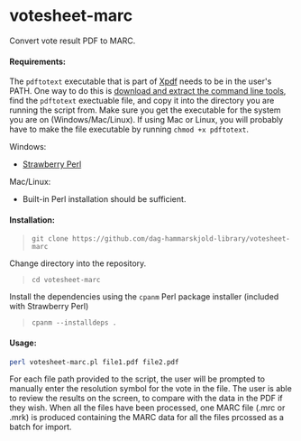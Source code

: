 # votesheet-marc
Convert vote result PDF to MARC.

#### Requirements:
The `pdftotext` executable that is part of [Xpdf](https://www.xpdfreader.com/pdftotext-man.html) needs to be in the user's PATH. One way to do this is [download and extract the command line tools](https://www.xpdfreader.com/download.html), find the `pdftotext` exectuable file, and copy it into the directory you are running the script from. Make sure you get the executable for the system you are on (Windows/Mac/Linux). If using Mac or Linux, you will probably have to make the file executable by running `chmod +x pdftotext`.

Windows: 
* [Strawberry Perl](http://strawberryperl.com/)

Mac/Linux: 
* Built-in Perl installation should be sufficient.

#### Installation:
> `git clone https://github.com/dag-hammarskjold-library/votesheet-marc`

Change directory into the repository.
> `cd votesheet-marc`

Install the dependencies using the `cpanm` Perl package installer (included with Strawberry Perl)
> `cpanm --installdeps .`

#### Usage:

```bash
perl votesheet-marc.pl file1.pdf file2.pdf
```

For each file path provided to the script, the user will be prompted to manually enter the resolution symbol for the vote in the file. The user is able to review the results on the screen, to compare with the data in the PDF if they wish. When all the files have been processed, one MARC file (.mrc or .mrk) is produced containing the MARC data for all the files prcossed as a batch for import. 
